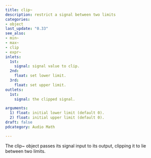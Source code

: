 ```yaml
---
title: clip~
description: restrict a signal between two limits
categories:
- object
last_update: "0.33"
see_also:
- min~
- max~
- clip
- expr~
inlets:
  1st:
    signal: signal value to clip.
  2nd:
    float: set lower limit.
  3rd:
    float: set upper limit.
outlets:
  1st:
    signal: the clipped signal.

arguments:
  1) float: initial lower limit (default 0).
  2) float: initial upper limit (default 0).
draft: false
pdcategory: Audio Math

---
```


The clip~ object passes its signal input to its output, clipping it to lie between two limits.

